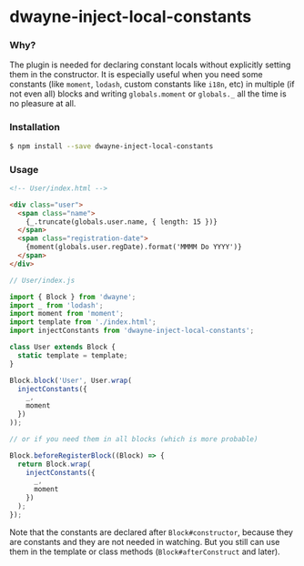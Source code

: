 # dwayne-inject-local-constants

### Why?

The plugin is needed for declaring constant locals without
explicitly setting them in the constructor. It is especially
useful when you need some constants (like `moment`, `lodash`, custom
constants like `i18n`, etc) in multiple (if not even all) blocks and
writing `globals.moment` or `globals._` all the time is no pleasure
at all.

### Installation

```bash
$ npm install --save dwayne-inject-local-constants
```

### Usage

```html
<!-- User/index.html -->

<div class="user">
  <span class="name">
    {_.truncate(globals.user.name, { length: 15 })}
  </span>
  <span class="registration-date">
    {moment(globals.user.regDate).format('MMMM Do YYYY')}
  </span>
</div>
```

```js
// User/index.js

import { Block } from 'dwayne';
import _ from 'lodash';
import moment from 'moment';
import template from './index.html';
import injectConstants from 'dwayne-inject-local-constants';

class User extends Block {
  static template = template;
}

Block.block('User', User.wrap(
  injectConstants({
    _,
    moment
  })
));

// or if you need them in all blocks (which is more probable)

Block.beforeRegisterBlock((Block) => {
  return Block.wrap(
    injectConstants({
      _,
      moment
    })
  );
});
```

Note that the constants are declared after `Block#constructor`,
because they are constants and they are not needed in watching.
But you still can use them in the template or class methods
(`Block#afterConstruct` and later).

